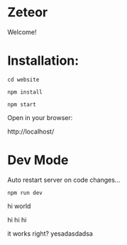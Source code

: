 # Zeteor
 
Welcome!

# Installation:

```
cd website

npm install

npm start
```

Open in your browser:

http://localhost/

# Dev Mode

Auto restart server on code changes...

```
npm run dev
```

hi world

hi hi hi

it works right?
yesadasdadsa